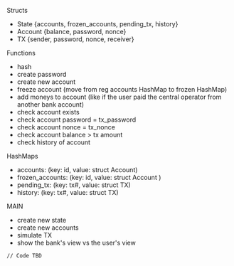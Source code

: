 Structs
- State {accounts, frozen_accounts, pending_tx, history}
- Account {balance, password, nonce}
- TX {sender, password, nonce, receiver}

Functions
- hash
- create password
- create new account
- freeze account (move from reg accounts HashMap to frozen HashMap)
- add moneys to account (like if the user paid the central operator from another bank account)
- check account exists
- check account password = tx_password
- check account nonce = tx_nonce
- check account balance > tx amount
- check history of account

HashMaps
- accounts: (key: id, value: struct Account)
- frozen_accounts: (key: id, value: struct Account )
- pending_tx: (key: tx#, value: struct TX)
- history: (key: tx#, value: struct TX)

MAIN
- create new state
- create new accounts
- simulate TX
- show the bank's view vs the user's view

```rust, ignore
// Code TBD
```
